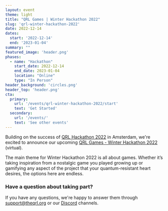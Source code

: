 ```yaml
---
layout: event
theme: light
title: "QRL Games | Winter Hackathon 2022"
slug: 'qrl-winter-hackathon-2022'
date: 2022-12-14
dates:
  start: '2022-12-14'
  end: '2023-01-04'
summary: ""
featured_image: 'header.png'
phases:
  - name: "Hackathon"
    start_date: 2022-12-14
    end_date: 2023-01-04
    location: "Online"
    type: "In Person"
header_background: 'circles.png'
header_top: 'header.png'
cta: 
  primary:
    url: '/events/qrl-winter-hackathon-2022/start'
    text: 'Get Started'
  secondary:
    url: '/events/'
    text: 'See other events'
---
```



Building on the success of [QRL Hackathon 2022](/events/qrl-hackathon-2022) in Amsterdam, we're excited to announce our upcoming [QRL Games - Winter Hackathon 2022](/events/qrl-winter-hackathon-2022/) (virtual).

The main theme for Winter Hackathon 2022 is all about games. Whether it’s taking inspiration from a nostalgic game you played growing up or gamifying any aspect of the project that your quantum-resistant heart desires, the options here are endless. 



### Have a question about taking part?

If you have any questions, we're happy to answer them through [support@theqrl.org](mailto:support@theqrl.org) or our [Discord](https://www.theqrl.org/discord) channels.

